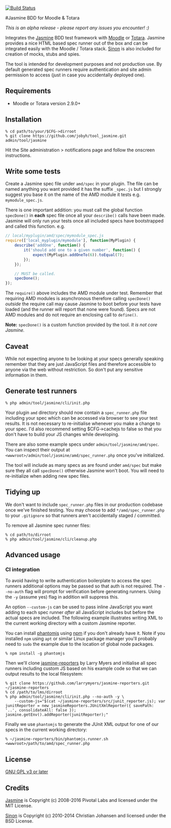[![Build Status](https://travis-ci.org/jobyh/tool_jasmine.svg?branch=master)](https://travis-ci.org/jobyh/tool_jasmine)

#Jasmine BDD for Moodle & Totara

*This is an alpha release - please report any issues you encounter! :)*

Integrates the [Jasmine](https://github.com/jasmine/jasmine) BDD test framework with [Moodle](https://moodle.org/) or [Totara](https://www.totaralms.com/). Jasmine provides a nice HTML based spec runner out of the box and can be integrated easily with the Moodle / Totara stack. [Sinon](http://sinonjs.org/) is also included for creation of mocks, stubs and spies.

The tool is intended for development purposes and not production use. By default generated spec runners require authentication and site admin permission to access (just in case you accidentally deployed one).

## Requirements
- Moodle or Totara version 2.9.0+

## Installation

```
% cd path/to/your/$CFG->dirroot
% git clone https://github.com/jobyh/tool_jasmine.git admin/tool/jasmine
```

Hit the Site administration > notifications page and follow the onscreen instructions.

## Write some tests
Create a Jasmine spec file under `amd/spec` in your plugin. The file can be named anything you want provided it has the suffix `_spec.js` but I strongly suggest you base it on the name of the AMD module it tests e.g. `mymodule_spec.js`.

There is one important addition: you must call the global function `specDone()` in **each** spec file once all your `describe()` calls have been made. Jasmine will only run your tests once all included specs have bootstrapped and called this function. e.g.

```javascript
// local/myplugin/amd/spec/mymodule_spec.js
require(['local_myplugin/mymodule'], function(MyPlugin) {
	describe('addOne', function() {
		it('should add one to a given number', function() {
			expect(MyPlugin.addOneTo(6)).toEqual(7);
		});
	});

	// MUST be called.
	specDone();
});
```

The `require()` above includes the AMD module under test. Remember that requiring AMD modules is asynchronous therefore calling `specDone()` *outside* the require call may cause Jasmine to boot before your tests have loaded (and the runner will report that none were found). Specs are not AMD modules and do not require an enclosing call to `define()`.

**Note:** `specDone()` is a custom function provided by the tool. *It is not core Jasmine.*

## Caveat
While not expecting anyone to be looking at your specs generally speaking remember that they are just JavaScript files and therefore accessible to anyone via the web without restriction. So don't put any sensitive information in them.

## Generate test runners

```
% php admin/tool/jasmine/cli/init.php
```

Your plugin `amd` directory should now contain a `spec_runner.php` file including your spec which can be accessed via browser to see your test results. It is not necessary to re-initialise whenever you make a change to your spec. I'd also recommend setting $CFG->cachejs to false so that you don't have to build your JS changes while developing.

There are also some example specs under `admin/tool/jasmine/amd/spec`. You can inspect their output at `<wwwroot>/admin/tool/jasmine/amd/spec_runner.php` once you've initialized.

The tool will include as many specs as are found under `amd/spec` but make sure they all call `specDone()` otherwise Jasmine won't boot. You will need to re-initialize when adding new spec files.

## Tidying up
We don't want to include `spec_runner.php` files in our production codebase once we've finished testing. You may choose to add `*/amd/spec_runner.php` to your `.gitignore` so that runners aren't accidentally staged / committed.

To remove all Jasmine spec runner files:

```
% cd path/to/dirroot
% php admin/tool/jasmine/cli/cleanup.php
```

## Advanced usage
### CI integration
To avoid having to write authentication boilerplate to access the spec runners additional options may be passed so that auth is not required. The `--no-auth` flag will prompt for verification before generating runners. Using the `-y` (assume yes) flag in addition will suppress this.

An option `--custom-js` can be used to pass inline JavaScript you want adding to each spec runner *after*
all JavaScript includes but before the actual specs are included. The following example illustrates writing XML to the current working directory with a custom Jasmine reporter.

You can install [phantomjs](http://phantomjs.org/) using [npm](https://www.npmjs.com/) if you don't already have it. Note if you installed `npm` using `apt` or similar Linux package manager you'll probably need to `sudo` the example due to the location of global node packages.

```
% npm install -g phantomjs
```

Then we'll clone [jasmine-reporters](https://github.com/larrymyers/jasmine-reporters) by Larry Myers and initialise all spec runners including custom JS based on his example code so that we can output results to the local filesystem:

```
% git clone https://github.com/larrymyers/jasmine-reporters.git ~/jasmine-reporters
% cd /path/to/lms/dirroot
% php admin/tool/jasmine/cli/init.php --no-auth -y \
    --custom-js="$(cat ~/jasmine-reporters/src/junit_reporter.js); var junitReporter = new jasmineReporters.JUnitXmlReporter({ savePath: '..', consolidateAll: false }); jasmine.getEnv().addReporter(junitReporter);"
```

Finally we use `phantomjs` to generate the JUnit XML output for one of our specs in the current working directory:

```
% ~/jasmine-reporters/bin/phantomjs.runner.sh <wwwroot>/path/to/amd/spec_runner.php
```

## License
[GNU GPL v3 or later](http://www.gnu.org/copyleft/gpl.html)

## Credits
[Jasmine](https://github.com/jasmine/jasmine) is Copyright (c) 2008-2016 Pivotal Labs and licensed under the MIT License.

[Sinon](http://sinonjs.org/) is Copyright (c) 2010-2014 Christian Johansen and licensed under the BSD License.

